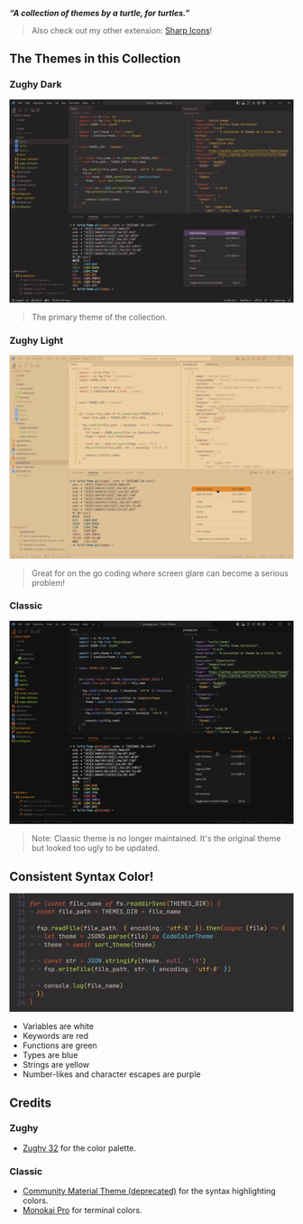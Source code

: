_**“A collection of themes by a turtle, for turtles.”**_

> Also check out my other extension: [Sharp Icons](https://marketplace.visualstudio.com/items?itemName=CiberTurtle.sharp-icons)!


## The Themes in this Collection

### Zughy Dark
![A screenshot of the "Zughy Dark" theme](images/zughy-dark.png)
> The primary theme of the collection.

### Zughy Light
![A screenshot of the "Zughy Light" theme](images/zughy-light.png)
> Great for on the go coding where screen glare can become a serious problem!

### Classic
![A screenshot of the "Classic" theme](images/classic.png)
> Note: Classic theme is no longer maintained. It's the original theme but looked too ugly to be updated.


## Consistent Syntax Color!
![A screenshot of some code](images/code.png)

- Variables are white
- Keywords are red
- Functions are green
- Types are blue
- Strings are yellow
- Number-likes and character escapes are purple

## Credits

### Zughy
- [Zughy 32](https://lospec.com/palette-list/zughy-32) for the color palette.

### Classic
- [Community Material Theme (deprecated)](https://marketplace.visualstudio.com/items?itemName=Equinusocio.vsc-community-material-theme)
  for the syntax highlighting colors.
- [Monokai Pro](https://monokai.pro) for terminal colors.
